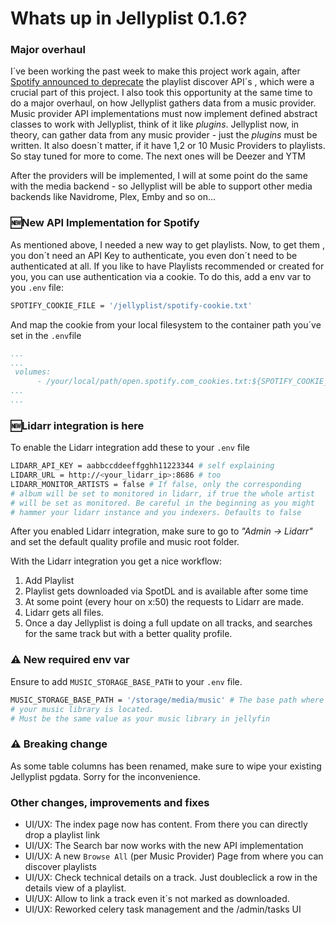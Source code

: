 # Whats up in Jellyplist 0.1.6?
### Major overhaul
I´ve been working the past week to make this project work again, after [Spotify announced to deprecate](https://developer.spotify.com/blog/2024-11-27-changes-to-the-web-api) the playlist discover API´s , which were a crucial part of this project.
I also took this opportunity at the same time to do a major overhaul, on how Jellyplist gathers data from a music provider. Music provider API implementations must now implement defined abstract classes to work with Jellyplist, think of it like _plugins_. Jellyplist now, in theory, can gather data from any music provider - just the _plugins_ must be written. It also doesn´t matter, if it have 1,2 or 10 Music Providers to playlists. So stay tuned for more to come. 
The next ones will be Deezer and YTM

After the providers will be implemented, I will at some point do the same with the media backend - so Jellyplist will be able to support other media backends like Navidrome, Plex, Emby and so on...

### 🆕New API Implementation for Spotify
As mentioned above, I needed a new way to get playlists. 
Now, to get them , you don´t need an API Key to authenticate, you even don´t need to be authenticated at all. If you like to have Playlists recommended or created for you, you can use authentication via a cookie. 
To do this, add a env var to you `.env` file:
```bash
SPOTIFY_COOKIE_FILE = '/jellyplist/spotify-cookie.txt'
```
And map the cookie from your local filesystem to the container path you´ve set in the `.env`file
```yaml
...
...
 volumes:
      - /your/local/path/open.spotify.com_cookies.txt:${SPOTIFY_COOKIE_FILE}
...
...
```

### 🆕Lidarr integration is here
To enable the Lidarr integration add these to your `.env` file
```bash
LIDARR_API_KEY = aabbccddeeffgghh11223344 # self explaining
LIDARR_URL = http://<your_lidarr_ip>:8686 # too
LIDARR_MONITOR_ARTISTS = false # If false, only the corresponding
# album will be set to monitored in lidarr, if true the whole artist 
# will be set as monitored. Be careful in the beginning as you might 
# hammer your lidarr instance and you indexers. Defaults to false
``` 
After you enabled Lidarr integration, make sure to go to _"Admin -> Lidarr"_ and set the default quality profile and music root folder.

With the Lidarr integration you get a nice workflow:
1. Add Playlist
2. Playlist gets downloaded via SpotDL and is available after some time
3. At some point (every hour on x:50) the requests to Lidarr are made.
4. Lidarr gets all files.
5. Once a day Jellyplist is doing a full update on all tracks, and searches for the same track but with a better quality profile.

### ⚠️ New required env var
Ensure to add `MUSIC_STORAGE_BASE_PATH` to your `.env` file. 
```bash
MUSIC_STORAGE_BASE_PATH = '/storage/media/music' # The base path where
# your music library is located. 
# Must be the same value as your music library in jellyfin
```

### ⚠️ Breaking change
As some table columns has been renamed, make sure to wipe your existing Jellyplist pgdata. Sorry for the inconvenience.

### Other changes, improvements and fixes
- UI/UX: The index page now has content. From there you can directly drop a playlist link
- UI/UX: The Search bar now works with the new API implementation
- UI/UX: A new `Browse All` (per Music Provider) Page from where you can discover playlists
- UI/UX: Check technical details on a track. Just doubleclick a row in the details view of a playlist.
- UI/UX: Allow to link a track even it´s not marked as downloaded. 
- UI/UX: Reworked celery task management and the /admin/tasks UI